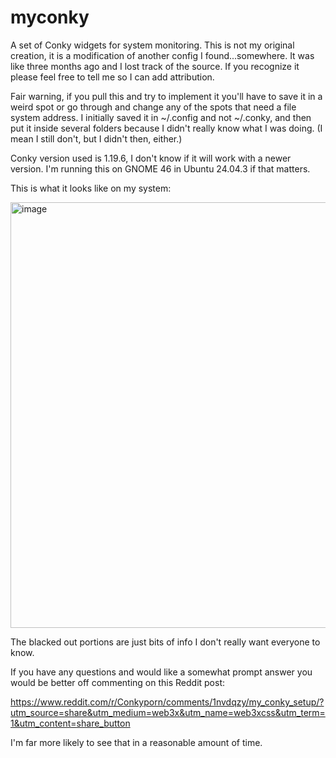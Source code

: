 # myconky
A set of Conky widgets for system monitoring. 
This is not my original creation, it is a modification of another config I found...somewhere. It was like three months ago and I lost track of the source. If you recognize it please feel free to tell me so I can add attribution.

Fair warning, if you pull this and try to implement it you'll have to save it in a weird spot or go through and change any of the spots that need a file system address. I initially saved it in ~/.config and not ~/.conky, and then put it inside several folders because I didn't really know what I was doing. (I mean I still don't, but I didn't then, either.) 

Conky version used is 1.19.6, I don't know if it will work with a newer version. I'm running this on GNOME 46 in Ubuntu 24.04.3 if that matters.

This is what it looks like on my system:

<img width="1075" height="681" alt="image" src="https://github.com/user-attachments/assets/5fa18c3d-c930-4467-8005-4a33eab0e17d" />

The blacked out portions are just bits of info I don't really want everyone to know.

If you have any questions and would like a somewhat prompt answer you would be better off commenting on this Reddit post: 

https://www.reddit.com/r/Conkyporn/comments/1nvdqzy/my_conky_setup/?utm_source=share&utm_medium=web3x&utm_name=web3xcss&utm_term=1&utm_content=share_button

I'm far more likely to see that in a reasonable amount of time.
